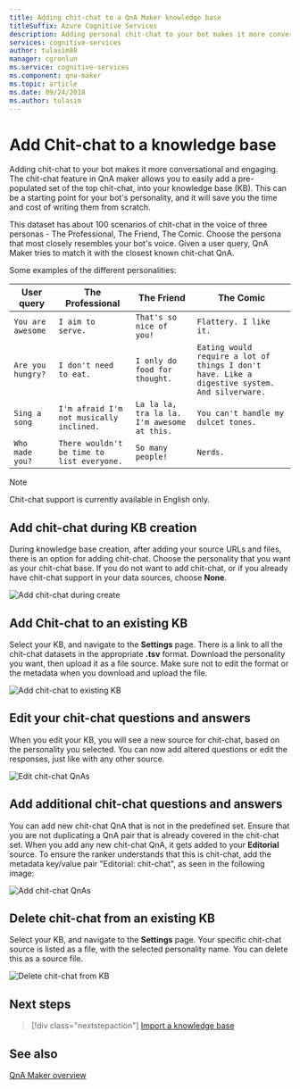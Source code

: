 ```yaml
---
title: Adding chit-chat to a QnA Maker knowledge base
titleSuffix: Azure Cognitive Services
description: Adding personal chit-chat to your bot makes it more conversational and engaging when you create a KB. QnA Maker allows you to easily add a pre-populated set of the top chit-chat, into your KB. This can be a starting point for your bot's chit-chat and save you the time and cost of writing them from scratch.  
services: cognitive-services
author: tulasim88
manager: cgronlun
ms.service: cognitive-services
ms.component: qna-maker
ms.topic: article
ms.date: 09/24/2018
ms.author: tulasim
---
```


# Add Chit-chat to a knowledge base

Adding chit-chat to your bot makes it more conversational and engaging. The chit-chat feature in QnA maker allows you to easily add a pre-populated set of the top chit-chat, into your knowledge base (KB). This can be a starting point for your bot's personality, and it will save you the time and cost of writing them from scratch.  

This dataset has about 100 scenarios of chit-chat in the voice of three personas - The Professional, The Friend, The Comic. Choose the persona that most closely resembles your bot's voice. Given a user query, QnA Maker tries to match it with the closest known chit-chat QnA. 

Some examples of the different personalities:
<!-- added quotes so acrolinx doesn't score these sentences -->
|User query|The Professional|The Friend|The Comic|
|--|--|--|--|
|`You are awesome`|`I aim to serve.`|`That's so nice of you!`|`Flattery. I like it.`|
|`Are you hungry?`|`I don't need to eat.`|`I only do food for thought.`|`Eating would require a lot of things I don't have. Like a digestive system. And silverware.`|
|`Sing a song`|`I'm afraid I'm not musically inclined.`|`La la la, tra la la. I'm awesome at this.`|`You can't handle my dulcet tones.`|
|`Who made you?`|`There wouldn't be time to list everyone.`|`So many people!`|`Nerds.`|


> [!NOTE]
> Chit-chat support is currently available in English only. 

## Add chit-chat during KB creation
During knowledge base creation, after adding your source URLs and files, there is an option for adding chit-chat. Choose the personality that you want as your chit-chat base. If you do not want to add chit-chat, or if you already have chit-chat support in your data sources, choose **None**. 
   
![Add chit-chat during create](../media/qnamaker-how-to-chit-chat/create-kb-chit-chat.png)

## Add Chit-chat to an existing KB
Select your KB, and navigate to the **Settings** page. There is a link to all the chit-chat datasets in the appropriate **.tsv** format. Download the personality you want, then upload it as a file source. Make sure not to edit the format or the metadata when you download and upload the file. 
  
![Add chit-chat to existing KB](../media/qnamaker-how-to-chit-chat/add-chit-chat-dataset.png)

## Edit your chit-chat questions and answers
When you edit your KB, you will see a new source for chit-chat, based on the personality you selected. You can now add altered questions or edit the responses, just like with any other source. 

![Edit chit-chat QnAs](../media/qnamaker-how-to-chit-chat/edit-chit-chat.png)

## Add additional chit-chat questions and answers
You can add new chit-chat QnA that is not in the predefined set. Ensure that you are not duplicating a QnA pair that is already covered in the chit-chat set. When you add any new chit-chat QnA, it gets added to your **Editorial** source. To ensure the ranker understands that this is chit-chat, add the metadata key/value pair "Editorial: chit-chat", as seen in the following image:
   
![Add chit-chat QnAs](../media/qnamaker-how-to-chit-chat/add-new-chit-chat.png)

## Delete chit-chat from an existing KB
Select your KB, and navigate to the **Settings** page. Your specific chit-chat source is listed as a file, with the selected personality name. You can delete this as a source file.

![Delete chit-chat from KB](../media/qnamaker-how-to-chit-chat/delete-chit-chat.png)

## Next steps

> [!div class="nextstepaction"]
> [Import a knowledge base](../Tutorials/migrate-knowledge-base.md)

## See also 

[QnA Maker overview](../Overview/overview.md)
